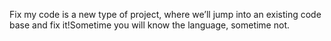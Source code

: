 Fix my code is a new type of project, where we’ll jump into an existing code base and fix it!Sometime you will know the language, sometime not.
